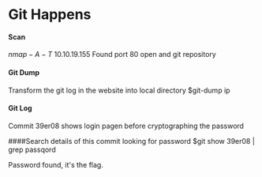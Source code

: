 # Git Happens

#### Scan 
$nmap -A -T$ 10.10.19.155
Found port 80 open and git repository

#### Git Dump
Transform the git log in the website into local directory
$git-dump ip

#### Git Log
Commit 39er08 shows login pagen before cryptographing the password

####Search details of this commit looking for password
$git show 39er08 | grep passqord

Password found, it's the flag. 
